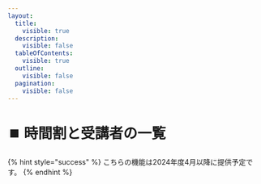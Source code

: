 ```yaml
---
layout:
  title:
    visible: true
  description:
    visible: false
  tableOfContents:
    visible: true
  outline:
    visible: false
  pagination:
    visible: false
---
```


# ⏹️ 時間割と受講者の一覧

{% hint style="success" %}
こちらの機能は2024年度4月以降に提供予定です。
{% endhint %}
